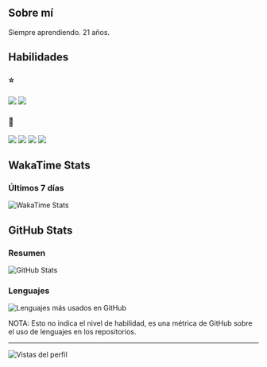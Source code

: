 ## Sobre mí

Siempre aprendiendo.
21 años.

## Habilidades

### ⭐

<img src="https://img.shields.io/badge/C-%2300599C.svg?style=flat&logo=c&logoColor=white"> <img src="https://img.shields.io/badge/Python-3670A0?style=flat&logo=python&logoColor=ffdd54">

### :baby:

<img src="https://img.shields.io/badge/JavaScript-%23323330.svg?style=flat&logo=javascript&logoColor=%23F7DF1E"> <img src="https://img.shields.io/badge/HTML5-%23E34F26.svg?style=flat&logo=html5&logoColor=white"> <img src="https://img.shields.io/badge/CSS3-%231572B6.svg?style=flat&logo=css3&logoColor=white"> <img src="https://img.shields.io/badge/Node.js-6DA55F?style=flat&logo=node.js&logoColor=white">

## WakaTime Stats

### Últimos 7 días

<img src="https://github-readme-stats.vercel.app/api/wakatime?username=CrysoK&theme=dark&hide_title=true" alt="WakaTime Stats">

## GitHub Stats

### Resumen

<img src="https://github-readme-stats.vercel.app/api?username=CrysoK&count_private=true&include_all_commits=true&show_icons=true&theme=dark&hide_title=true&locale=es" alt="GitHub Stats">

### Lenguajes

<img src="https://github-readme-stats.vercel.app/api/top-langs/?username=CrysoK&theme=dark&hide_title=true&locale=es" alt="Lenguajes más usados en GitHub">

NOTA: Esto no indica el nivel de habilidad, es una métrica de GitHub sobre el uso de lenguajes en los repositorios.

---

<img src="https://komarev.com/ghpvc/?username=crysok&label=Vistas&color=0e75b6&style=flat" alt="Vistas del perfil" title="+1 cada vez que la página es recargada">
